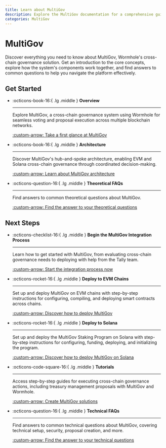 ```yaml
---
title: Learn about MultiGov
description: Explore the MultiGov documentation for a comprehensive guide covering architecture, deployment, upgrading, integration, and FAQs.
categories: MultiGov
---
```


# MultiGov

Discover everything you need to know about MultiGov, Wormhole's cross-chain governance solution. Get an introduction to the core concepts, explore how the system's components work together, and find answers to common questions to help you navigate the platform effectively.

## Get Started

<div class="grid cards" markdown>

-   :octicons-book-16:{ .lg .middle } **Overview**

    ---

    Explore MultiGov, a cross-chain governance system using Wormhole for seamless voting and proposal execution across multiple blockchain networks.

    [:custom-arrow: Take a first glance at MultiGov](/docs/learn/governance/overview/)

-   :octicons-book-16:{ .lg .middle } **Architecture**

    ---

    Discover MultiGov's hub-and-spoke architecture, enabling EVM and Solana cross-chain governance through coordinated decision-making.

    [:custom-arrow: Learn about MultiGov architecture](/docs/learn/governance/architecture/)

-   :octicons-question-16:{ .lg .middle } **Theoretical FAQs**

    ---

    Find answers to common theoretical questions about MultiGov.

    [:custom-arrow: Find the answer to your theoretical questions](/docs/learn/governance/faq/)  

</div>

## Next Steps

<div class="grid cards" markdown>

-   :octicons-checklist-16:{ .lg .middle } **Begin the MultiGov Integration Process**

    ---

    Learn how to get started with MultiGov, from evaluating cross-chain governance needs to deploying with help from the Tally team.

    [:custom-arrow: Start the integration process now](/docs/build/multigov/)

-   :octicons-rocket-16:{ .lg .middle } **Deploy to EVM Chains**

    ---

    Set up and deploy MultiGov on EVM chains with step-by-step instructions for configuring, compiling, and deploying smart contracts across chains.

    [:custom-arrow: Discover how to deploy MultiGov](/docs/build/multigov/deploy-to-evm/)

-   :octicons-rocket-16:{ .lg .middle } **Deploy to Solana**  

    ---  

    Set up and deploy the MultiGov Staking Program on Solana with step-by-step instructions for configuring, funding, deploying, and initializing the program.

    [:custom-arrow: Discover how to deploy MultiGov on Solana](/docs/build/multigov/deploy-to-solana/) 

-   :octicons-code-square-16:{ .lg .middle } **Tutorials**

    ---

    Access step-by-step guides for executing cross-chain governance actions, including treasury management proposals with MultiGov and Wormhole.

    [:custom-arrow: Create MultiGov solutions](/docs/tutorials/by-product/multigov/)

-   :octicons-question-16:{ .lg .middle } **Technical FAQs**

    ---

    Find answers to common technical questions about MultiGov, covering technical setup, security, proposal creation, and more.

    [:custom-arrow: Find the answer to your technical questions](/docs/build/multigov/faq/)

</div>

